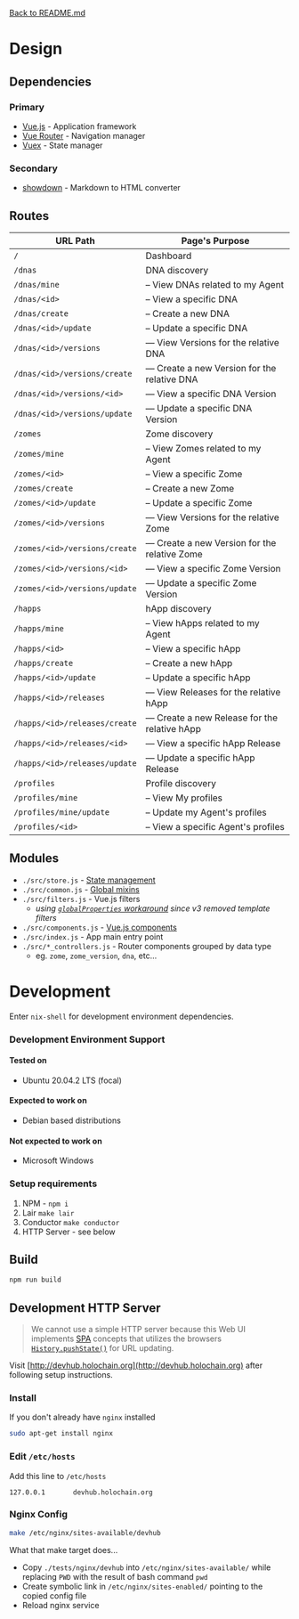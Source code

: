 [Back to README.md](./README.md)

# Design

## Dependencies

### Primary

- [Vue.js](https://next.router.vuejs.org/) - Application framework
- [Vue Router](https://next.router.vuejs.org/) - Navigation manager
- [Vuex](https://next.vuex.vuejs.org/guide/) - State manager

### Secondary

- [showdown](https://github.com/showdownjs/showdown) - Markdown to HTML converter

## Routes

| URL Path                      | Page's Purpose                                            |
|-------------------------------|-----------------------------------------------------------|
| `/`                           | Dashboard                                                 |
| `/dnas`                       | DNA discovery                                             |
| `/dnas/mine`                  | &ndash; View DNAs related to my Agent                     |
| `/dnas/<id>`                  | &ndash; View a specific DNA                               |
| `/dnas/create`                | &ndash; Create a new DNA                                  |
| `/dnas/<id>/update`           | &ndash; Update a specific DNA                             |
| `/dnas/<id>/versions`         | &ndash;&ndash; View Versions for the relative DNA         |
| `/dnas/<id>/versions/create`  | &ndash;&ndash; Create a new Version for the relative DNA  |
| `/dnas/<id>/versions/<id>`    | &ndash;&ndash; View a specific DNA Version                |
| `/dnas/<id>/versions/update`  | &ndash;&ndash; Update a specific DNA Version              |
| `/zomes`                      | Zome discovery                                            |
| `/zomes/mine`                 | &ndash; View Zomes related to my Agent                    |
| `/zomes/<id>`                 | &ndash; View a specific Zome                              |
| `/zomes/create`               | &ndash; Create a new Zome                                 |
| `/zomes/<id>/update`          | &ndash; Update a specific Zome                            |
| `/zomes/<id>/versions`        | &ndash;&ndash; View Versions for the relative Zome        |
| `/zomes/<id>/versions/create` | &ndash;&ndash; Create a new Version for the relative Zome |
| `/zomes/<id>/versions/<id>`   | &ndash;&ndash; View a specific Zome Version               |
| `/zomes/<id>/versions/update` | &ndash;&ndash; Update a specific Zome Version             |
| `/happs`                      | hApp discovery                                            |
| `/happs/mine`                 | &ndash; View hApps related to my Agent                    |
| `/happs/<id>`                 | &ndash; View a specific hApp                              |
| `/happs/create`               | &ndash; Create a new hApp                                 |
| `/happs/<id>/update`          | &ndash; Update a specific hApp                            |
| `/happs/<id>/releases`        | &ndash;&ndash; View Releases for the relative hApp        |
| `/happs/<id>/releases/create` | &ndash;&ndash; Create a new Release for the relative hApp |
| `/happs/<id>/releases/<id>`   | &ndash;&ndash; View a specific hApp Release               |
| `/happs/<id>/releases/update` | &ndash;&ndash; Update a specific hApp Release             |
| `/profiles`                   | Profile discovery                                         |
| `/profiles/mine`              | &ndash; View My profiles                                  |
| `/profiles/mine/update`       | &ndash; Update my Agent's profiles                        |
| `/profiles/<id>`              | &ndash; View a specific Agent's profiles                  |


## Modules

- `./src/store.js` - [State management](https://next.vuex.vuejs.org/guide/)
- `./src/common.js` - [Global mixins](https://v3.vuejs.org/guide/mixins.html#global-mixin)
- `./src/filters.js` - Vue.js filters
  - *using [`globalProperties` workaround](https://v3.vuejs.org/guide/migration/filters.html#global-filters) since v3 removed template filters*
- `./src/components.js` - [Vue.js components](https://v3.vuejs.org/guide/component-basics.html)
- `./src/index.js` - App main entry point
- `./src/*_controllers.js` - Router components grouped by data type
  - eg. `zome`, `zome_version`, `dna`, etc...


# Development
Enter `nix-shell` for development environment dependencies.

### Development Environment Support

#### Tested on

- Ubuntu 20.04.2 LTS (focal)

#### Expected to work on

- Debian based distributions

#### Not expected to work on

- Microsoft Windows


### Setup requirements

1. NPM - `npm i`
2. Lair `make lair`
3. Conductor `make conductor`
4. HTTP Server - see below


## Build

```bash
npm run build
```


## Development HTTP Server

> We cannot use a simple HTTP server because this Web UI implements
[SPA](https://en.wikipedia.org/wiki/Single-page_application) concepts that utilizes the browsers
[`History.pushState()`](https://developer.mozilla.org/en-US/docs/Web/API/History/pushState) for URL
updating.

Visit [http://devhub.holochain.org](http://devhub.holochain.org) after following setup instructions.

### Install
If you don't already have `nginx` installed
```bash
sudo apt-get install nginx
```

### Edit `/etc/hosts`
Add this line to `/etc/hosts`
```
127.0.0.1       devhub.holochain.org
```

### Nginx Config

```bash
make /etc/nginx/sites-available/devhub
```

What that make target does...

- Copy `./tests/nginx/devhub` into `/etc/nginx/sites-available/` while replacing `PWD` with the result of bash command `pwd`
- Create symbolic link in `/etc/nginx/sites-enabled/` pointing to the copied config file
- Reload nginx service
